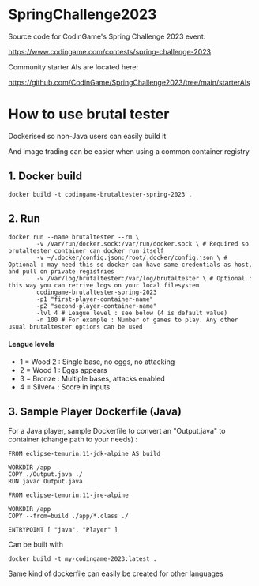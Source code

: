 # SpringChallenge2023

Source code for CodinGame's Spring Challenge 2023 event.

https://www.codingame.com/contests/spring-challenge-2023

Community starter AIs are located here:

https://github.com/CodinGame/SpringChallenge2023/tree/main/starterAIs

# How to use brutal tester

Dockerised so non-Java users can easily build it

And image trading can be easier when using a common container registry

## 1. Docker build

```
docker build -t codingame-brutaltester-spring-2023 .
```

## 2. Run

```
docker run --name brutaltester --rm \
        -v /var/run/docker.sock:/var/run/docker.sock \ # Required so brutaltester container can docker run itself
        -v ~/.docker/config.json:/root/.docker/config.json \ # Optional : may need this so docker can have same credentials as host, and pull on private registries
        -v /var/log/brutaltester:/var/log/brutaltester \ # Optional : this way you can retrive logs on your local filesystem
        codingame-brutaltester-spring-2023
        -p1 "first-player-container-name" 
        -p2 "second-player-container-name" 
        -lvl 4 # League level : see below (4 is default value)
        -n 100 # For example : Number of games to play. Any other usual brutaltester options can be used
```

#### League levels
* 1 = Wood 2 : Single base, no eggs, no attacking
* 2 = Wood 1 : Eggs appears
* 3 = Bronze : Multiple bases, attacks enabled
* 4 = Silver+ : Score in inputs

## 3. Sample Player Dockerfile (Java)

For a Java player, sample Dockerfile to convert an "Output.java" to container (change path to your needs) :

```
FROM eclipse-temurin:11-jdk-alpine AS build

WORKDIR /app
COPY ./Output.java ./
RUN javac Output.java

FROM eclipse-temurin:11-jre-alpine

WORKDIR /app
COPY --from=build ./app/*.class ./

ENTRYPOINT [ "java", "Player" ]
```
Can be built with
```
docker build -t my-codingame-2023:latest .
```

Same kind of dockerfile can easily be created for other languages
